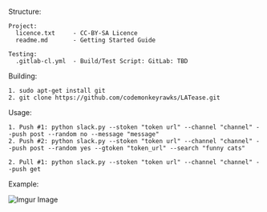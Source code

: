 Structure:

```shell
Project:
  licence.txt     - CC-BY-SA Licence
  readme.md       - Getting Started Guide

Testing:
  .gitlab-cl.yml  - Build/Test Script: GitLab: TBD
```

Building:

```shell
1. sudo apt-get install git
2. git clone https://github.com/codemonkeyrawks/LATease.git
```

Usage:

```shell
1. Push #1: python slack.py --stoken "token url" --channel "channel" --push post --random no --message "message"
2. Push #2: python slack.py --stoken "token url" --channel "channel" --push post --random yes --gtoken "token_url" --search "funny cats"

2. Pull #1: python slack.py --stoken "token url" --channel "channel" --push get
```

Example:

![Imgur Image](http://i.imgur.com/kaxpwSz.png)

